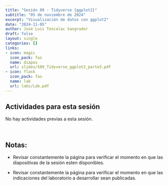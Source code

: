 ```yaml
---
title: "Sesión 09 - Tidyverse {ggplot2}"
subtitle: "05 de noviembre de 2024"
excerpt: "Visualización de datos con ggplot2"
date: "2024-11-05"
author: José Luis Texcalac Sangrador
draft: false
layout: single
categories: []
links:
- icon: magic
  icon_pack: fas
  name: diapos
  url: slides/S09_Tidyverse_ggplot2_parte3.pdf
- icon: flask
  icon_pack: fas
  name: lab
  url: labs/Lab.pdf
---
```


## Actividades para esta sesión 

No hay actividades previas a esta sesión.

&nbsp;

## Notas:

* Revisar constantemente la página para verificar el momento en que las 
diapositivas de la sesión esten disponibles.

* Revisar constantemente la página para verificar el momento en que las 
indicaciones del laboratorio a desarrollar sean publicadas.

&nbsp;
